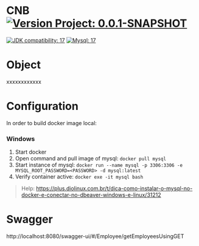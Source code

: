 # CNB [![Version Project: 0.0.1-SNAPSHOT](https://img.shields.io/badge/Version_Project-0.0.1--SNAPSHOT-green.svg)](#)

[![JDK compatibility: 17](https://img.shields.io/badge/JDK_compatibility-17-blue.svg)](#)
[![Mysql: 17](https://img.shields.io/badge/Mysql-latest-blue.svg)](#)

# Object

xxxxxxxxxxxx

# Configuration
In order to build docker image local:
### Windows
1. Start docker
2. Open command and pull image of mysql: `docker pull mysql`
3. Start instance of mysql: `docker run --name mysql -p 3306:3306 -e MYSQL_ROOT_PASSWORD=<PASSWORD> -d mysql:latest`
4. Verify container active: `docker exe -it mysql bash`

> Help: https://plus.diolinux.com.br/t/dica-como-instalar-o-mysql-no-docker-e-conectar-no-dbeaver-windows-e-linux/31212

# Swagger

http://localhost:8080/swagger-ui/#/Employee/getEmployeesUsingGET
